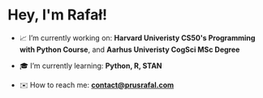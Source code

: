 <h1 ">Hey, I'm Rafał!</h1>

- 📈 I’m currently working on: **Harvard Univeristy CS50's Programming with Python Course**, and **Aarhus Univeristy CogSci MSc Degree**

- 🎓 I’m currently learning: **Python, R, STAN**

- ✉️ How to reach me: **contact@prusrafal.com**
